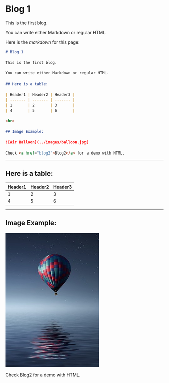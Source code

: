 # Blog 1

This is the first blog.

You can write either Markdown or regular HTML.

Here is the *markdown* for this page:
```md
# Blog 1

This is the first blog.

You can write either Markdown or regular HTML.

## Here is a table:

| Header1 | Header2 | Header3 |
| ------- | ------- | ------- |
| 1       | 2       | 3       |
| 4       | 5       | 6       |

<hr>

## Image Example:

![Air Balloon](../images/balloon.jpg)

Check <a href="blog2">Blog2</a> for a demo with HTML.
```

<hr>

## Here is a table:

| Header1 | Header2 | Header3 |
| ------- | ------- | ------- |
| 1       | 2       | 3       |
| 4       | 5       | 6       |

<hr>

## Image Example:

![Air Balloon](../images/balloon.jpg)

Check <a href="blog2">Blog2</a> for a demo with HTML.
